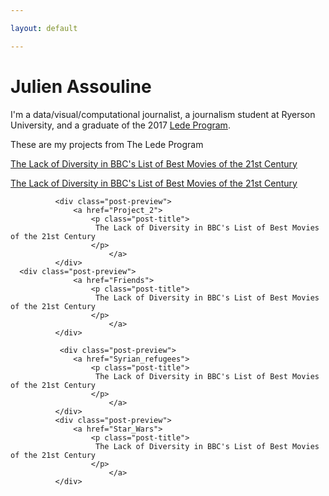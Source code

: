 ```yaml
---

layout: default

---
```


# Julien Assouline

I'm a data/visual/computational journalist, a journalism student at Ryerson University, and a graduate of the 2017 [Lede Program](http://ledeprogram.com). 

These are my projects from The Lede Program

<div class="post-preview">
                  <a href="BBC">
                      <p class="post-title">
                       The Lack of Diversity in BBC's List of Best Movies of the 21st Century
                      </p>
                          </a>
              </div>
  <div class="post-preview">
                  <a href="project">
                      <p class="post-title">
                       The Lack of Diversity in BBC's List of Best Movies of the 21st Century
                      </p>
                          </a>
              </div>

              <div class="post-preview">
                  <a href="Project_2">
                      <p class="post-title">
                       The Lack of Diversity in BBC's List of Best Movies of the 21st Century
                      </p>
                          </a>
              </div>
      <div class="post-preview">
                  <a href="Friends">
                      <p class="post-title">
                       The Lack of Diversity in BBC's List of Best Movies of the 21st Century
                      </p>
                          </a>
              </div>

               <div class="post-preview">
                  <a href="Syrian_refugees">
                      <p class="post-title">
                       The Lack of Diversity in BBC's List of Best Movies of the 21st Century
                      </p>
                          </a>
              </div>
              <div class="post-preview">
                  <a href="Star_Wars">
                      <p class="post-title">
                       The Lack of Diversity in BBC's List of Best Movies of the 21st Century
                      </p>
                          </a>
              </div>

<!-- * [Project 2]({{ site.url }}/project): New York Pedestrian Fatalities
* [Project 3]({{ site.url }}/Project_2): Cancer Rates
* [Project 4]({{ site.url }}/Friends): Friends
* [Project 5]({{ site.url }}/Syrian_refugees): Syrian Refugee Crisis
* [Project 6]({{ site.url }}/Star_Wars): Star Wars 

 -->





